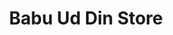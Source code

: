 ---
title: "Babu Ud Din Store"
url: /karachi/babu-ud-din-store-26-4-jamshed-rd-jamshed-quarters-clayton-quarters/
shop: general
---